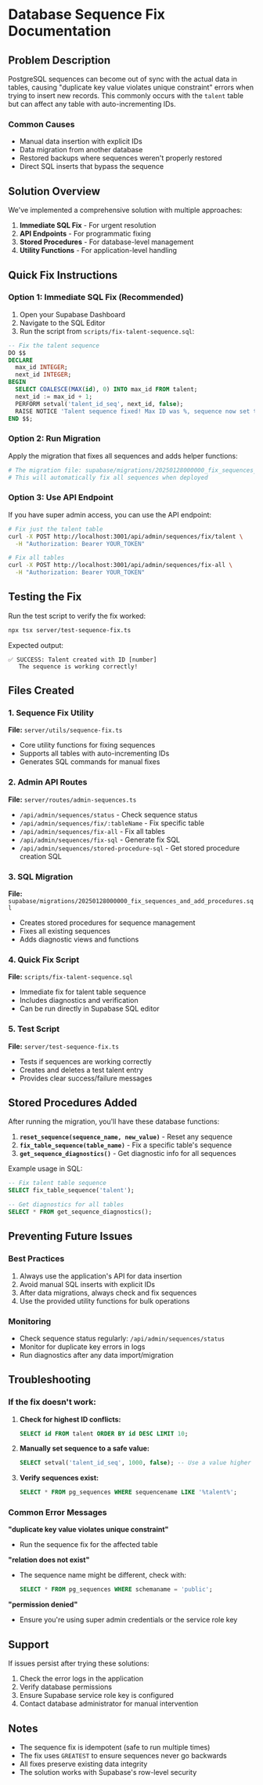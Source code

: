 # Database Sequence Fix Documentation

## Problem Description

PostgreSQL sequences can become out of sync with the actual data in tables, causing "duplicate key value violates unique constraint" errors when trying to insert new records. This commonly occurs with the `talent` table but can affect any table with auto-incrementing IDs.

### Common Causes
- Manual data insertion with explicit IDs
- Data migration from another database
- Restored backups where sequences weren't properly restored
- Direct SQL inserts that bypass the sequence

## Solution Overview

We've implemented a comprehensive solution with multiple approaches:

1. **Immediate SQL Fix** - For urgent resolution
2. **API Endpoints** - For programmatic fixing
3. **Stored Procedures** - For database-level management
4. **Utility Functions** - For application-level handling

## Quick Fix Instructions

### Option 1: Immediate SQL Fix (Recommended)

1. Open your Supabase Dashboard
2. Navigate to the SQL Editor
3. Run the script from `scripts/fix-talent-sequence.sql`:

```sql
-- Fix the talent sequence
DO $$
DECLARE
  max_id INTEGER;
  next_id INTEGER;
BEGIN
  SELECT COALESCE(MAX(id), 0) INTO max_id FROM talent;
  next_id := max_id + 1;
  PERFORM setval('talent_id_seq', next_id, false);
  RAISE NOTICE 'Talent sequence fixed! Max ID was %, sequence now set to %', max_id, next_id;
END $$;
```

### Option 2: Run Migration

Apply the migration that fixes all sequences and adds helper functions:

```bash
# The migration file: supabase/migrations/20250128000000_fix_sequences_and_add_procedures.sql
# This will automatically fix all sequences when deployed
```

### Option 3: Use API Endpoint

If you have super admin access, you can use the API endpoint:

```bash
# Fix just the talent table
curl -X POST http://localhost:3001/api/admin/sequences/fix/talent \
  -H "Authorization: Bearer YOUR_TOKEN"

# Fix all tables
curl -X POST http://localhost:3001/api/admin/sequences/fix-all \
  -H "Authorization: Bearer YOUR_TOKEN"
```

## Testing the Fix

Run the test script to verify the fix worked:

```bash
npx tsx server/test-sequence-fix.ts
```

Expected output:
```
✅ SUCCESS: Talent created with ID [number]
   The sequence is working correctly!
```

## Files Created

### 1. Sequence Fix Utility
**File:** `server/utils/sequence-fix.ts`
- Core utility functions for fixing sequences
- Supports all tables with auto-incrementing IDs
- Generates SQL commands for manual fixes

### 2. Admin API Routes
**File:** `server/routes/admin-sequences.ts`
- `/api/admin/sequences/status` - Check sequence status
- `/api/admin/sequences/fix/:tableName` - Fix specific table
- `/api/admin/sequences/fix-all` - Fix all tables
- `/api/admin/sequences/fix-sql` - Generate fix SQL
- `/api/admin/sequences/stored-procedure-sql` - Get stored procedure creation SQL

### 3. SQL Migration
**File:** `supabase/migrations/20250128000000_fix_sequences_and_add_procedures.sql`
- Creates stored procedures for sequence management
- Fixes all existing sequences
- Adds diagnostic views and functions

### 4. Quick Fix Script
**File:** `scripts/fix-talent-sequence.sql`
- Immediate fix for talent table sequence
- Includes diagnostics and verification
- Can be run directly in Supabase SQL editor

### 5. Test Script
**File:** `server/test-sequence-fix.ts`
- Tests if sequences are working correctly
- Creates and deletes a test talent entry
- Provides clear success/failure messages

## Stored Procedures Added

After running the migration, you'll have these database functions:

1. **`reset_sequence(sequence_name, new_value)`** - Reset any sequence
2. **`fix_table_sequence(table_name)`** - Fix a specific table's sequence
3. **`get_sequence_diagnostics()`** - Get diagnostic info for all sequences

Example usage in SQL:
```sql
-- Fix talent table sequence
SELECT fix_table_sequence('talent');

-- Get diagnostics for all tables
SELECT * FROM get_sequence_diagnostics();
```

## Preventing Future Issues

### Best Practices
1. Always use the application's API for data insertion
2. Avoid manual SQL inserts with explicit IDs
3. After data migrations, always check and fix sequences
4. Use the provided utility functions for bulk operations

### Monitoring
- Check sequence status regularly: `/api/admin/sequences/status`
- Monitor for duplicate key errors in logs
- Run diagnostics after any data import/migration

## Troubleshooting

### If the fix doesn't work:

1. **Check for highest ID conflicts:**
   ```sql
   SELECT id FROM talent ORDER BY id DESC LIMIT 10;
   ```

2. **Manually set sequence to a safe value:**
   ```sql
   SELECT setval('talent_id_seq', 1000, false); -- Use a value higher than any existing ID
   ```

3. **Verify sequences exist:**
   ```sql
   SELECT * FROM pg_sequences WHERE sequencename LIKE '%talent%';
   ```

### Common Error Messages

**"duplicate key value violates unique constraint"**
- Run the sequence fix for the affected table

**"relation does not exist"**
- The sequence name might be different, check with:
  ```sql
  SELECT * FROM pg_sequences WHERE schemaname = 'public';
  ```

**"permission denied"**
- Ensure you're using super admin credentials or the service role key

## Support

If issues persist after trying these solutions:

1. Check the error logs in the application
2. Verify database permissions
3. Ensure Supabase service role key is configured
4. Contact database administrator for manual intervention

## Notes

- The sequence fix is idempotent (safe to run multiple times)
- The fix uses `GREATEST` to ensure sequences never go backwards
- All fixes preserve existing data integrity
- The solution works with Supabase's row-level security